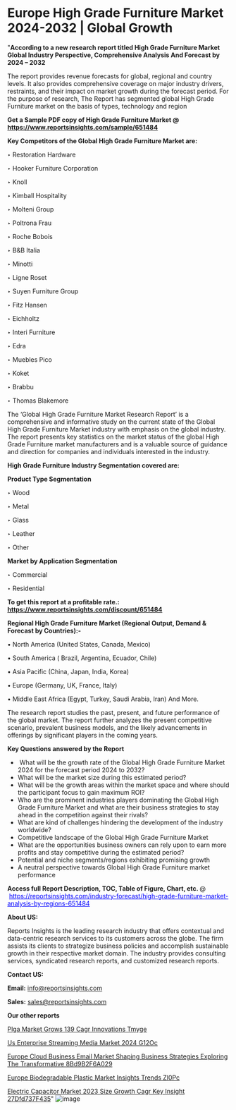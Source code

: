 # Europe High Grade Furniture Market 2024-2032 | Global Growth

"<strong>According to a new research report titled High Grade Furniture Market Global Industry Perspective, Comprehensive Analysis And Forecast by 2024 – 2032</strong>

The report provides revenue forecasts for global, regional and country levels. It also provides comprehensive coverage on major industry drivers, restraints, and their impact on market growth during the forecast period. For the purpose of research, The Report has segmented global High Grade Furniture market on the basis of types, technology and region

<strong>Get a Sample PDF copy of High Grade Furniture Market </strong><strong>@<a href=https://www.reportsinsights.com/sample/651484 style=color:#0000ff;> https://www.reportsinsights.com/sample/651484</a></strong></font>

<strong>Key Competitors of the Global High Grade Furniture Market are:</strong>

‣ Restoration Hardware

‣ Hooker Furniture Corporation

‣ Knoll

‣ Kimball Hospitality

‣ Molteni Group

‣ Poltrona Frau

‣ Roche Bobois

‣ B&B Italia

‣ Minotti

‣ Ligne Roset

‣ Suyen Furniture Group

‣ Fitz Hansen

‣ Eichholtz

‣ Interi Furniture

‣ Edra

‣ Muebles Pico

‣ Koket

‣ Brabbu

‣ Thomas Blakemore

The ‘Global High Grade Furniture Market Research Report’ is a comprehensive and informative study on the current state of the Global High Grade Furniture Market industry with emphasis on the global industry. The report presents key statistics on the market status of the global High Grade Furniture market manufacturers and is a valuable source of guidance and direction for companies and individuals interested in the industry.

<strong>High Grade Furniture Industry Segmentation covered are:</strong>

<strong>Product Type Segmentation</strong>

‣ Wood

‣ Metal

‣ Glass

‣ Leather

‣ Other

<strong>Market by Application Segmentation</strong>

‣ Commercial

‣ Residential

<strong>To get this report at a profitable rate.: <a href=https://www.reportsinsights.com/discount/651484 style=color:#0000ff;>https://www.reportsinsights.com/discount/651484</a></strong></font>

<strong>Regional High Grade Furniture Market (Regional Output, Demand &amp; Forecast by Countries):-</strong>

• North America (United States, Canada, Mexico)

• South America ( Brazil, Argentina, Ecuador, Chile)

• Asia Pacific (China, Japan, India, Korea)

• Europe (Germany, UK, France, Italy)

• Middle East Africa (Egypt, Turkey, Saudi Arabia, Iran) And More.

The research report studies the past, present, and future performance of the global market. The report further analyzes the present competitive scenario, prevalent business models, and the likely advancements in offerings by significant players in the coming years.

<strong>Key Questions answered by the Report</strong>
<ul>
  <li> What will be the growth rate of the Global High Grade Furniture Market 2024 for the forecast period 2024 to 2032?</li>
  <li>What will be the market size during this estimated period?</li>
  <li>What will be the growth areas within the market space and where should the participant focus to gain maximum ROI?</li>
  <li>Who are the prominent industries players dominating the Global High Grade Furniture Market and what are their business strategies to stay ahead in the competition against their rivals?</li>
  <li>What are kind of challenges hindering the development of the industry worldwide?</li>
  <li>Competitive landscape of the Global High Grade Furniture Market</li>
  <li>What are the opportunities business owners can rely upon to earn more profits and stay competitive during the estimated period?</li>
  <li>Potential and niche segments/regions exhibiting promising growth</li>
  <li>A neutral perspective towards Global High Grade Furniture market performance</li>
</ul>
<strong>Access full Report Description, TOC, Table of Figure, Chart, etc. </strong>@  <a href=https://reportsinsights.com/industry-forecast/high-grade-furniture-market-analysis-by-regions-651484 style=color:#0000ff;>https://reportsinsights.com/industry-forecast/high-grade-furniture-market-analysis-by-regions-651484</a></font>

<strong><strong>About US</strong>:</strong>

Reports Insights is the leading research industry that offers contextual and data-centric research services to its customers across the globe. The firm assists its clients to strategize business policies and accomplish sustainable growth in their respective market domain. The industry provides consulting services, syndicated research reports, and customized research reports.

<strong>Contact US:</strong>

<p class=""""><b>Email:</b> <a href=mailto:info@reportsinsights.com>info@reportsinsights.com</a></p>
<p class=""""><b>Sales:</b> <a href=mailto:sales@reportsinsights.com>sales@reportsinsights.com</a></p>

<strong>Our other reports</strong>

<a href=https://www.linkedin.com/pulse/plga-market-grows-139-cagr-innovations-tmyge/>Plga Market Grows 139 Cagr Innovations Tmyge</a>

<a href=https://www.linkedin.com/pulse/us-enterprise-streaming-media-market-2024-g12oc/>Us Enterprise Streaming Media Market 2024 G12Oc</a>

<a href=https://medium.com/@amanmandal1286/europe-cloud-business-email-market-shaping-business-strategies-exploring-the-transformative-8bd9b2f6a029>Europe Cloud Business Email Market Shaping Business Strategies Exploring The Transformative 8Bd9B2F6A029</a>

<a href=https://www.linkedin.com/pulse/europe-biodegradable-plastic-market-insights-trends-zl0pc/>Europe Biodegradable Plastic Market Insights Trends Zl0Pc</a>

<a href=https://medium.com/@ruchikakadam73/electric-capacitor-market-2023-size-growth-cagr-key-insight-27dfd737f435>Electric Capacitor Market 2023 Size Growth Cagr Key Insight 27Dfd737F435</a>"
![image](https://github.com/aanak123/RIMarketer1/assets/158471119/6ab6ee4a-fdda-444e-8ff3-e348f0da0263)
